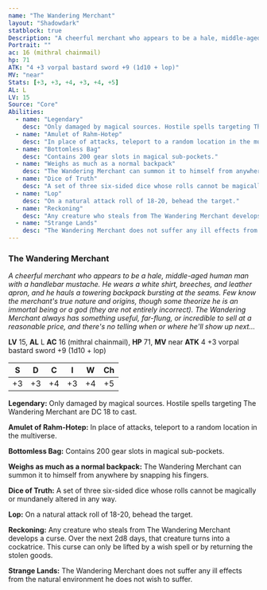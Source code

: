 ```yaml
---
name: "The Wandering Merchant"
layout: "Shadowdark"
statblock: true
Description: "A cheerful merchant who appears to be a hale, middle-aged human man with a handlebar mustache. He wears a white shirt, breeches, and leather apron, and he hauls a towering backpack bursting at the seams. Few know the merchant's true nature and origins, though some theorize he is an immortal being or a god (they are not entirely incorrect). The Wandering Merchant always has something useful, far-flung, or incredible to sell at a reasonable price, and there's no telling when or where he'll show up next..."
Portrait: ""
ac: 16 (mithral chainmail)
hp: 71
ATK: "4 +3 vorpal bastard sword +9 (1d10 + lop)"
MV: "near"
Stats: [+3, +3, +4, +3, +4, +5]
AL: L
LV: 15
Source: "Core"
Abilities:
  - name: "Legendary"
    desc: "Only damaged by magical sources. Hostile spells targeting The Wandering Merchant are DC 18 to cast."
  - name: "Amulet of Rahm-Hotep"
    desc: "In place of attacks, teleport to a random location in the multiverse."
  - name: "Bottomless Bag"
    desc: "Contains 200 gear slots in magical sub-pockets."
  - name: "Weighs as much as a normal backpack"
    desc: "The Wandering Merchant can summon it to himself from anywhere by snapping his fingers."
  - name: "Dice of Truth"
    desc: "A set of three six-sided dice whose rolls cannot be magically or mundanely altered in any way."
  - name: "Lop"
    desc: "On a natural attack roll of 18-20, behead the target."
  - name: "Reckoning"
    desc: "Any creature who steals from The Wandering Merchant develops a curse. Over the next 2d8 days, that creature turns into a cockatrice. This curse can only be lifted by a wish spell or by returning the stolen goods."
  - name: "Strange Lands"
    desc: "The Wandering Merchant does not suffer any ill effects from the natural environment he does not wish to suffer."
---
```


### The Wandering Merchant

_A cheerful merchant who appears to be a hale, middle-aged human man with a handlebar mustache. He wears a white shirt, breeches, and leather apron, and he hauls a towering backpack bursting at the seams. Few know the merchant's true nature and origins, though some theorize he is an immortal being or a god (they are not entirely incorrect). The Wandering Merchant always has something useful, far-flung, or incredible to sell at a reasonable price, and there's no telling when or where he'll show up next..._

**LV** 15, **AL** L
**AC** 16 (mithral chainmail), **HP** 71, **MV** near
**ATK** 4 +3 vorpal bastard sword +9 (1d10 + lop)

|  S  |  D  |  C  |  I  |  W  |  Ch  |
|:---:|:---:|:---:|:---:|:---:|:----:|
| +3 | +3 | +4 | +3 | +4 | +5 |

**Legendary:** Only damaged by magical sources. Hostile spells targeting The Wandering Merchant are DC 18 to cast.

**Amulet of Rahm-Hotep:** In place of attacks, teleport to a random location in the multiverse.

**Bottomless Bag:** Contains 200 gear slots in magical sub-pockets.

**Weighs as much as a normal backpack:** The Wandering Merchant can summon it to himself from anywhere by snapping his fingers.

**Dice of Truth:** A set of three six-sided dice whose rolls cannot be magically or mundanely altered in any way.

**Lop:** On a natural attack roll of 18-20, behead the target.

**Reckoning:** Any creature who steals from The Wandering Merchant develops a curse. Over the next 2d8 days, that creature turns into a cockatrice. This curse can only be lifted by a wish spell or by returning the stolen goods.

**Strange Lands:** The Wandering Merchant does not suffer any ill effects from the natural environment he does not wish to suffer.

